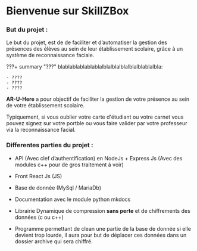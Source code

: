 # Bienvenue sur SkillZBox

### But du projet :

Le but du projet, est de de faciliter et d’automatiser la gestion des présences des élèves au sein de leur établissement scolaire, grâce à un système de reconnaissance faciale.

???+ summary "???"
    blablablablablablalblalblalblalblalblablalbla:

    - ????
    - ????
    - ????

**AR-U-Here** a pour objectif de faciliter la gestion de votre présence au sein de votre établissement scolaire.
    
Typiquement, si vous oublier votre carte d'étudiant ou votre carnet vous pouvez signez sur votre portble ou vous faire valider par votre professeur via la reconnaissance facial.

### Differentes parties du projet :

- API (Avec clef d’authentification) en NodeJs + Express Js (Avec des modules c++ pour de gros traitement à voir)

- Front React Js (JS)

- Base de donnée (MySql / MariaDb)

- Documentation avec le module python mkdocs

- Librairie Dynamique de compression **sans perte** et de chiffrements des données (c ou c++)

- Programme permettant de clean une partie de la base de donnée si elle devient trop lourde, il aura pour but de déplacer ces données dans un dossier archive qui sera chiffré.